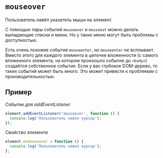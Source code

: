# `mouseover`

Пользователь навёл указатель мыши на элемент.

С помощью пары событий `mouseover` и `mouseout` можно делать выпадающие списки и меню. Но у таких меню могут быть проблемы с доступностью.

Есть очень похожее событие `mouseenter`, но `mouseenter` не всплывает. Вместо этого для каждого элемента в цепочке вложенности (с самого вложенного элемента, на котором произошло событие до `<body>`) создаётся собственное событие. Если у вас глубокое DOM-дерево, то таких событий может быть много. Это может привести к проблемам с производительностью.

## Пример

_Событие для addEventListener_

```js
element.addEventListener('mouseover', function () {
  console.log('Пользователь навел курсор');
});
```

_Свойство элемента_

```js
element.onmouseover = function () {
  console.log('Пользователь навел курсор');
};
```
